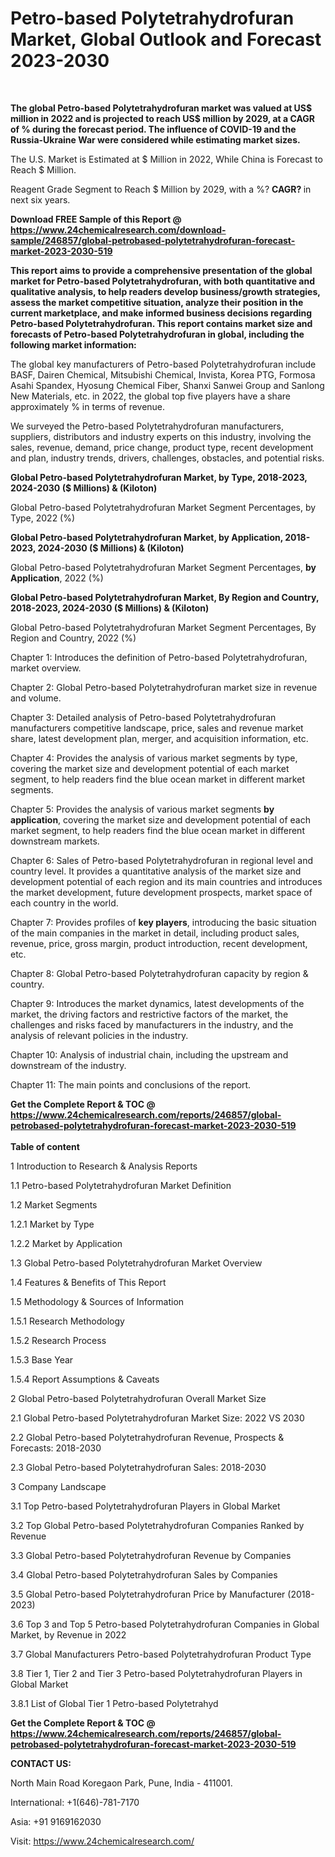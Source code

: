 <h1>Petro-based Polytetrahydrofuran Market, Global Outlook and Forecast 2023-2030</h1><br/><p><strong>The global Petro-based Polytetrahydrofuran market was valued at US$ million in 2022 and is projected to reach US$ million by 2029, at a <strong>CAGR</strong> of % during the forecast period. The influence of COVID-19 and the Russia-Ukraine War were considered while estimating market sizes.</strong></p><p>The U.S. Market is Estimated at $ Million in 2022, While China is Forecast to Reach $ Million.</p><p>Reagent Grade Segment to Reach $ Million by 2029, with a %? <strong><strong>CAGR</strong>? </strong>in next six years.</p><div><b>Download FREE Sample of this Report @ <a href="https://www.24chemicalresearch.com/download-sample/246857/global-petrobased-polytetrahydrofuran-forecast-market-2023-2030-519">https://www.24chemicalresearch.com/download-sample/246857/global-petrobased-polytetrahydrofuran-forecast-market-2023-2030-519</a></b></div><p><strong>This report aims to provide a comprehensive presentation of the global market for Petro-based Polytetrahydrofuran, with both quantitative and qualitative analysis, to help readers develop business/growth strategies, assess the market competitive situation, analyze their position in the current marketplace, and make informed business decisions regarding Petro-based Polytetrahydrofuran. This report contains market size and forecasts of Petro-based Polytetrahydrofuran in global, including the following market information:</strong></p><p>The global key manufacturers of Petro-based Polytetrahydrofuran include BASF, Dairen Chemical, Mitsubishi Chemical, Invista, Korea PTG, Formosa Asahi Spandex, Hyosung Chemical Fiber, Shanxi Sanwei Group and Sanlong New Materials, etc. in 2022, the global top five players have a share approximately % in terms of revenue.</p><p>We surveyed the Petro-based Polytetrahydrofuran manufacturers, suppliers, distributors and industry experts on this industry, involving the sales, revenue, demand, price change, product type, recent development and plan, industry trends, drivers, challenges, obstacles, and potential risks.</p><p><strong>Global Petro-based Polytetrahydrofuran Market, by Type, 2018-2023, 2024-2030 ($ Millions) & (Kiloton)</strong></p><p>Global Petro-based Polytetrahydrofuran Market Segment Percentages, by Type, 2022 (%)</p><p><strong>Global Petro-based Polytetrahydrofuran Market, <strong>by Application</strong>, 2018-2023, 2024-2030 ($ Millions) & (Kiloton)</strong></p><p>Global Petro-based Polytetrahydrofuran Market Segment Percentages, <strong>by Application</strong>, 2022 (%)</p><p><strong>Global Petro-based Polytetrahydrofuran Market, By Region and Country, 2018-2023, 2024-2030 ($ Millions) & (Kiloton)</strong></p><p>Global Petro-based Polytetrahydrofuran Market Segment Percentages, By Region and Country, 2022 (%)</p><p>Chapter 1: Introduces the definition of Petro-based Polytetrahydrofuran, market overview.</p><p>Chapter 2: Global Petro-based Polytetrahydrofuran market size in revenue and volume.</p><p>Chapter 3: Detailed analysis of Petro-based Polytetrahydrofuran manufacturers competitive landscape, price, sales and revenue market share, latest development plan, merger, and acquisition information, etc.</p><p>Chapter 4: Provides the analysis of various market segments by type, covering the market size and development potential of each market segment, to help readers find the blue ocean market in different market segments.</p><p>Chapter 5: Provides the analysis of various market segments <strong>by application</strong>, covering the market size and development potential of each market segment, to help readers find the blue ocean market in different downstream markets.</p><p>Chapter 6: Sales of Petro-based Polytetrahydrofuran in regional level and country level. It provides a quantitative analysis of the market size and development potential of each region and its main countries and introduces the market development, future development prospects, market space of each country in the world.</p><p>Chapter 7: Provides profiles of <strong>key players</strong>, introducing the basic situation of the main companies in the market in detail, including product sales, revenue, price, gross margin, product introduction, recent development, etc.</p><p>Chapter 8: Global Petro-based Polytetrahydrofuran capacity by region & country.</p><p>Chapter 9: Introduces the market dynamics, latest developments of the market, the driving factors and restrictive factors of the market, the challenges and risks faced by manufacturers in the industry, and the analysis of relevant policies in the industry.</p><p>Chapter 10: Analysis of industrial chain, including the upstream and downstream of the industry.</p><p>Chapter 11: The main points and conclusions of the report.</p><div><b>Get the Complete Report & TOC @ <a href="https://www.24chemicalresearch.com/reports/246857/global-petrobased-polytetrahydrofuran-forecast-market-2023-2030-519">https://www.24chemicalresearch.com/reports/246857/global-petrobased-polytetrahydrofuran-forecast-market-2023-2030-519</a></b></div><br><b>Table of content</b><p>1 Introduction to Research & Analysis Reports<br />
 
  1.1 Petro-based Polytetrahydrofuran Market Definition<br />
 
  1.2 Market Segments<br />
 
  1.2.1 Market by Type<br />
 
  1.2.2 Market by Application<br />
 
  1.3 Global Petro-based Polytetrahydrofuran Market Overview<br />
 
  1.4 Features & Benefits of This Report<br />
 
  1.5 Methodology & Sources of Information<br />
 
  1.5.1 Research Methodology<br />
 
  1.5.2 Research Process<br />
 
  1.5.3 Base Year<br />
 
  1.5.4 Report Assumptions & Caveats<br />
 
 2 Global Petro-based Polytetrahydrofuran Overall Market Size<br />
 
  2.1 Global Petro-based Polytetrahydrofuran Market Size: 2022 VS 2030<br />
 
  2.2 Global Petro-based Polytetrahydrofuran Revenue, Prospects & Forecasts: 2018-2030<br />
 
  2.3 Global Petro-based Polytetrahydrofuran Sales: 2018-2030<br />
 
 3 Company Landscape<br />
 
  3.1 Top Petro-based Polytetrahydrofuran Players in Global Market<br />
 
  3.2 Top Global Petro-based Polytetrahydrofuran Companies Ranked by Revenue<br />
 
  3.3 Global Petro-based Polytetrahydrofuran Revenue by Companies<br />
 
  3.4 Global Petro-based Polytetrahydrofuran Sales by Companies<br />
 
  3.5 Global Petro-based Polytetrahydrofuran Price by Manufacturer (2018-2023)<br />
 
  3.6 Top 3 and Top 5 Petro-based Polytetrahydrofuran Companies in Global Market, by Revenue in 2022<br />
 
  3.7 Global Manufacturers Petro-based Polytetrahydrofuran Product Type<br />
 
  3.8 Tier 1, Tier 2 and Tier 3 Petro-based Polytetrahydrofuran Players in Global Market<br />
 
  3.8.1 List of Global Tier 1 Petro-based Polytetrahyd<br><div><b>Get the Complete Report & TOC @ <a href="https://www.24chemicalresearch.com/reports/246857/global-petrobased-polytetrahydrofuran-forecast-market-2023-2030-519">https://www.24chemicalresearch.com/reports/246857/global-petrobased-polytetrahydrofuran-forecast-market-2023-2030-519</a></b></div></p>
 
 <b>CONTACT US:</b><br>
 
 North Main Road Koregaon Park, Pune, India - 411001.<br/>
 
 International: +1(646)-781-7170<br/>
 
 Asia: +91 9169162030<br/>
 
 Visit: <a href="https://www.24chemicalresearch.com/">https://www.24chemicalresearch.com/</a>
 
 <br>